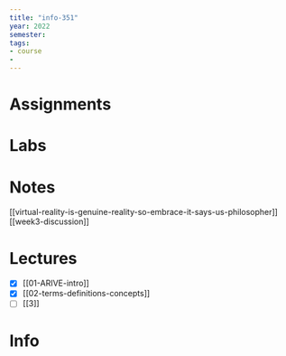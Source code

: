 ```yaml
---
title: "info-351"
year: 2022
semester: 
tags: 
- course
- 
---
```

# Assignments

# Labs

# Notes
[[virtual-reality-is-genuine-reality-so-embrace-it-says-us-philosopher]]
[[week3-discussion]]


# Lectures
- [x] [[01-ARIVE-intro]]
- [x] [[02-terms-definitions-concepts]]
- [ ] [[3]]

# Info

